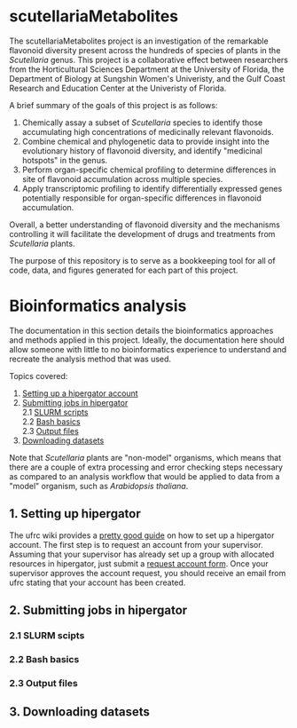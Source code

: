 # scutellariaMetabolites
The scutellariaMetabolites project is an investigation of the remarkable flavonoid diversity present across the hundreds of species of plants in the *Scutellaria* genus. This project is a collaborative effect between researchers from the Horticultural Sciences Department at the University of Florida, the Department of Biology at Sungshin Women's Univeristy, and the Gulf Coast Research and Education Center at the Univeristy of Florida.

A brief summary of the goals of this project is as follows:
1. Chemically assay a subset of *Scutellaria* species to identify those accumulating high concentrations of medicinally relevant flavonoids. 
2. Combine chemical and phylogenetic data to provide insight into the evolutionary history of flavonoid diversity, and identify "medicinal hotspots" in the genus.
3. Perform organ-specific chemical profiling to determine differences in site of flavonoid accumulation across multiple species.
4. Apply transcriptomic profiling to identify differentially expressed genes potentially responsible for organ-specific differences in flavonoid accumulation.

Overall, a better understanding of flavonoid diversity and the mechanisms controlling it will facilitate the development of drugs and treatments from *Scutellaria* plants.

The purpose of this repository is to serve as a bookkeeping tool for all of code, data, and figures generated for each part of this project.

# Bioinformatics analysis
The documentation in this section details the bioinformatics approaches and methods applied in this project. Ideally, the documentation here should allow someone with little to no bioinformatics experience to understand and recreate the analysis method that was used. 

Topics covered:
1. [Setting up a hipergator account](#setting-up-hipergator)
2. [Submitting jobs in hipergator](#submitting-jobs) \
   2.1 [SLURM scripts](#slurm-scripts) \
   2.2 [Bash basics](#bash-basics) \
   2.3 [Output files](#output-files)
3. [Downloading datasets](#downloading-datasets)

Note that *Scutellaria* plants are "non-model" organisms, which means that there are a couple of extra processing and error checking steps necessary as compared to an analysis workflow that would be applied to data from a "model" organism, such as *Arabidopsis thaliana*.

## 1. Setting up hipergator 
<a name="setting-up-hipergator"></a>
The ufrc wiki provides a [pretty good guide](https://help.rc.ufl.edu/doc/Getting_Started) on how to set up a hipergator account. The first step is to request an account from your supervisor. Assuming that your supervisor has already set up a group with allocated resources in hipergator, just submit a [request account form](https://www.rc.ufl.edu/access/request-account/). Once your supervisor approves the account request, you should receive an email from ufrc stating that your account has been created. 

   

## 2. Submitting jobs in hipergator
<a name="submitting-jobs"></a>

### 2.1 SLURM scipts
<a name="slurm-scripts"></a>

### 2.2 Bash basics
<a name="bash-basics"></a>

### 2.3 Output files
<a name="output-files"></a>

## 3. Downloading datasets
<a name="downloading-datasets"></a>